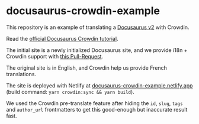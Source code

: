# docusaurus-crowdin-example

This repository is an example of translating a [Docusaurus v2](http://v2.docusaurus.io/) with Crowdin.

Read the [official Docusaurus Crowdin tutorial](http://v2.docusaurus.io/docs/i18n/crowdin).

The initial site is a newly initialized Docusaurus site, and we provide i18n + Crowdin support with [this Pull-Request](https://github.com/slorber/docusaurus-crowdin-example/pull/1/files).

The original site is in English, and Crowdin help us provide French translations.

The site is deployed with Netlify at [docusaurus-crowdin-example.netlify.app](https://docusaurus-crowdin-example.netlify.app/) (build command: `yarn crowdin:sync && yarn build`).

We used the Crowdin pre-translate feature after hiding the `id`, `slug`, `tags` and `author_url` frontmatters to get this good-enough but inaccurate result fast.
